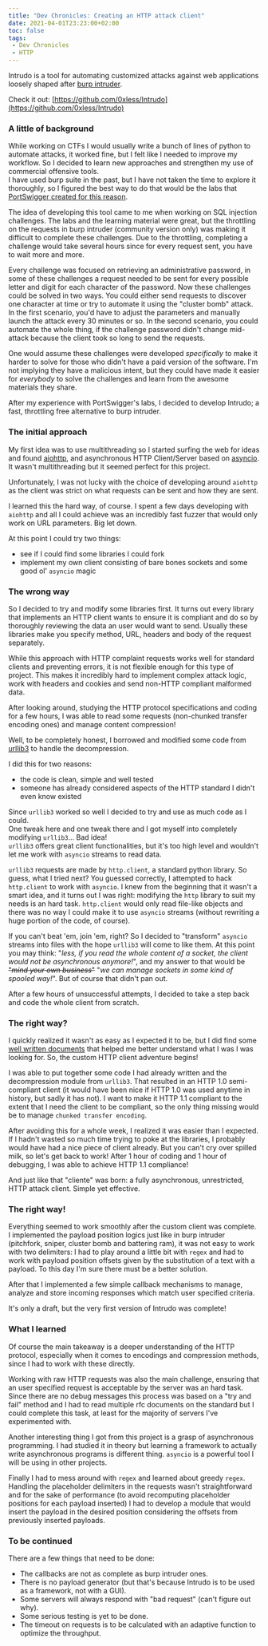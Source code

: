 ```yaml
---
title: "Dev Chronicles: Creating an HTTP attack client"
date: 2021-04-01T23:23:00+02:00
toc: false
tags:
 - Dev Chronicles
 - HTTP
---
```


Intrudo is a tool for automating customized attacks against web applications loosely shaped after [burp intruder](https://portswigger.net/burp/documentation/desktop/tools/intruder).  

Check it out: [https://github.com/0xless/Intrudo](https://github.com/0xless/Intrudo)

### A little of background

While working on CTFs I would usually write a bunch of lines of python to automate attacks, it worked fine, but I felt like I needed to improve my workflow. So I decided to learn new approaches and strengthen my use of commercial offensive tools.  
I have used burp suite in the past, but I have not taken the time to explore it thoroughly, so I figured the best way to do that would be the labs that [PortSwigger created for this reason](https://portswigger.net/web-security).

The idea of developing this tool came to me when working on SQL injection challenges. The labs and the learning material were great, but the throttling on the requests in burp intruder (community version only) was making it difficult to complete these challenges.  Due to the throttling, completing a challenge would take several hours since for every request sent, you have to wait more and more. 

Every challenge was focused on retrieving an administrative password, in some of these challenges a request needed to be sent for every possible letter and digit for each character of the password.  Now these challenges could be solved in two ways. You could either send requests to discover one character at time or try to automate it using the "cluster bomb" attack. In the first scenario, you'd have to adjust the parameters and manually launch the attack every 30 minutes or so. In the second scenario, you could automate the whole thing, if the challenge password didn't change mid-attack because the client took so long to send the requests.

One would assume these challenges were developed *specifically* to make it harder to solve for those who didn't have a paid version of the software. I'm not implying they have a malicious intent, but they could have made it easier for *everybody* to solve the challenges and learn from the awesome materials they share.

After my experience with PortSwigger's labs, I decided to develop Intrudo; a fast, throttling free alternative to burp intruder.   

### The initial approach

My first idea was to use multithreading so I started surfing the web for ideas and found [aiohttp](https://docs.aiohttp.org/en/stable/), and asynchronous HTTP Client/Server based on [asyncio](https://docs.aiohttp.org/en/stable/glossary.html#term-asyncio). It wasn't multithreading but it seemed perfect for this project.

Unfortunately, I was not lucky with the choice of developing around `aiohttp` as the client was strict on what requests can be sent and how they are sent. 

I learned this the hard way, of course. I spent a few days developing with `aiohttp` and all I could achieve was an incredibly fast fuzzer that would only work on URL parameters. Big let down.

At this point I could try two things:

- see if I could find some libraries I could fork
- implement my own client consisting of bare bones sockets and some good ol' `asyncio` magic

### The wrong way

So I decided to try and modify some libraries first. It turns out every library that implements an HTTP client wants to ensure it is compliant and do so by thoroughly reviewing the data an user would want to send.
Usually these libraries make you specify method, URL, headers and body of the request separately. 

While this approach with HTTP complaint requests works well for standard clients and preventing errors, it is not flexible enough for this type of project.  This makes it incredibly hard to implement complex attack logic, work with headers and cookies and send non-HTTP compliant malformed data. 

After looking around, studying the HTTP protocol specifications and coding for a few hours, I was able to read some requests (non-chunked transfer encoding ones) and manage content compression!

Well, to be completely honest, I borrowed and modified some code from [urllib3](https://github.com/urllib3/urllib3/blob/main/src/urllib3/) to handle the decompression. 

I did this for two reasons: 

- the code is clean, simple and well tested
- someone has already considered aspects of the HTTP standard I didn't even know existed

Since `urllib3` worked so well I decided to try and use as much code as I could.  
One tweak here and one tweak there and I got myself into completely modifying `urllib3`... Bad idea!  
`urllib3` offers great client functionalities, but it's too high level and wouldn't let me work with `asyncio` streams to read data.

`urllib3` requests are made by `http.client`, a standard python library. So guess, what I tried next? You guessed correctly, I attempted to hack `http.client` to work with `asyncio`.
I knew from the beginning that it wasn't a smart idea, and it turns out I was right: modifying the `http` library to suit my needs is an hard task. `http.client` would only read file-like objects and there was no way I could make it to use `asyncio` streams (without rewriting a huge portion of the code, of course).

If you can't beat 'em, join 'em, right? So I decided to "transform" `asyncio` streams into files with the hope `urllib3` will come to like them.  At this point you may think: "*less, if you read the whole content of a socket, the client would not be asynchronous anymore!*", and my answer to that would be ~~"*mind your own business*"~~ "*we can manage sockets in some kind of spooled way!*". But of course that didn't pan out.

After a few hours of unsuccessful attempts, I decided to take a step back and code the whole client from scratch.

### The right way?

I quickly realized it wasn't as easy as I expected it to be, but I did find some [well written documents](https://www.jmarshall.com/easy/http/) that helped me better understand what I was I was looking for. So, the custom HTTP client adventure begins!

I was able to put together some code I had already written and the decompression module from `urllib3`. That resulted in an HTTP 1.0 semi-compliant client (it would have been nice if HTTP 1.0 was used anytime in history, but sadly it has not).
I want to make it HTTP 1.1 compliant to the extent that I need the client to be compliant, so the only thing missing would be to manage
`chunked transfer encoding`.

After avoiding this for a whole week, I realized it was easier than I expected. If I hadn't wasted so much time trying to poke at the libraries, I probably would have had a nice piece of client already. 
But you can't cry over spilled milk, so let's get back to work! After 1 hour of coding and 1 hour of debugging, I was able to achieve HTTP 1.1 compliance!

And just like that "cliente" was born: a fully asynchronous, unrestricted, HTTP attack client. Simple yet effective.

### The right way!

Everything seemed to work smoothly after the custom client was complete.
I implemented the payload position logics just like in burp intruder (pitchfork, sniper, cluster bomb and battering ram), it was not easy to work with two delimiters: I had to play around a little bit with `regex` and had to work with payload position offsets given by the substitution of a text with a payload. To this day I'm sure there must be a better solution.

After that I implemented a few simple callback mechanisms to manage, analyze and store incoming responses which match user specified criteria.

It's only a draft, but the very first version of Intrudo was complete!

### What I learned

Of course the main takeaway is a deeper understanding of the HTTP protocol, especially when it comes to encodings and compression methods, since I  had to work with these directly.

Working with raw HTTP requests was also the main challenge, ensuring that an user specified request is acceptable by the server was an hard task. Since there are no debug messages this process was based on a "try and fail" method and I had to read multiple rfc documents on the standard but I could complete this task, at least for the majority of servers I've experimented with.  

Another interesting thing I got from this project is a grasp of asynchronous programming. I had studied it in theory but learning a framework to actually write asynchronous programs is different thing.  `asyncio` is a powerful tool I will be using in other projects.

Finally I had to mess around with `regex` and learned about greedy `regex`. Handling the placeholder delimiters in the requests wasn't straightforward and for the sake of performance (to avoid recomputing placeholder positions for each payload inserted) I had to develop a module that would insert the payload in the desired position considering the offsets from previously inserted payloads. 

### To be continued

There are a few things that need to be done:

- The callbacks are not as complete as burp intruder ones.
- There is no payload generator (but that's because Intrudo is to be used as a framework, not with a GUI).
- Some servers will always respond with "bad request" (can't figure out why).
- Some serious testing is yet to be done.
- The timeout on requests is to be calculated with an adaptive function to optimize the throughput. 
